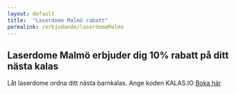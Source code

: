 ```yaml
---
layout: default
title:  "Laserdome Malmö rabatt"
permalink: /erbjudande/laserdomeMalmo
---
```

## Laserdome Malmö erbjuder dig 10% rabatt på ditt nästa kalas

Låt laserdome ordna ditt nästa barnkalas. Ange koden KALAS.IO [Boka här](http://malmo.laserdome.se/barnkalas/)
